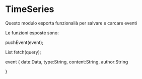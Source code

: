 # TimeSeries
Questo modulo esporta funzionalià per salvare e carcare eventi

Le funzioni esposte sono:

puchEvent(event);

List<event> fetch(query);

event {
  date:Data,
  type:String,
  content:String,
  author:String

}
